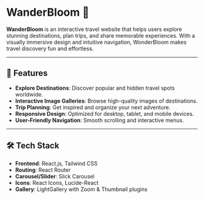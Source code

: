 # WanderBloom 🌸

**WanderBloom** is an interactive travel website that helps users explore stunning destinations, plan trips, and share memorable experiences. With a visually immersive design and intuitive navigation, WonderBloom makes travel discovery fun and effortless.

---

## 🌟 Features

- **Explore Destinations**: Discover popular and hidden travel spots worldwide.  
- **Interactive Image Galleries**: Browse high-quality images of destinations.  
- **Trip Planning**: Get inspired and organize your next adventure.  
- **Responsive Design**: Optimized for desktop, tablet, and mobile devices.  
- **User-Friendly Navigation**: Smooth scrolling and interactive menus.  


---

## 🛠️ Tech Stack

- **Frontend**: React.js, Tailwind CSS  
- **Routing**: React Router  
- **Carousel/Slider**: Slick Carousel  
- **Icons**: React Icons, Lucide-React  
- **Gallery**: LightGallery with Zoom & Thumbnail plugins  
